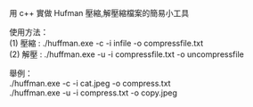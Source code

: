 用 c++ 實做 Hufman 壓縮,解壓縮檔案的簡易小工具  
  
使用方法：  
(1) 壓縮 : ./huffman.exe -c -i infile -o compressfile.txt  
(2) 解壓 : ./huffman.exe -u -i compressfile.txt -o uncompressfile

舉例：  
./huffman.exe -c -i cat.jpeg -o compress.txt  
./huffman.exe -u -i compress.txt -o copy.jpeg

